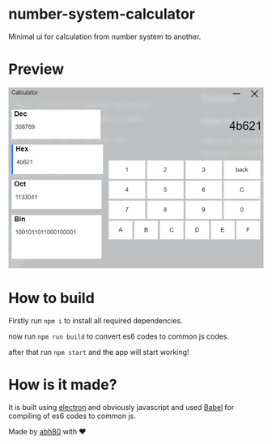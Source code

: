 # number-system-calculator
Minimal ui for calculation from number system to another.

# Preview 
![img](./assets/preview.png)
# How to build
Firstly run `npm i` to install all required dependencies.

now run `npm run build` to convert es6 codes to common js codes.

after that run `npm start` and the app will start working!

# How is it made?
It is built using [electron](https://electronjs.org) and obviously javascript and used [Babel](https://babeljs.io/) for compiling of es6 codes to common js.

Made by [abh80](https://github.com/abh80) with ❤️